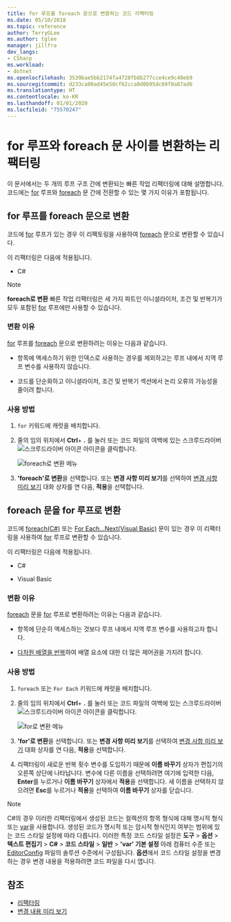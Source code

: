 ```yaml
---
title: for 루프를 foreach 문으로 변환하는 코드 리팩터링
ms.date: 05/10/2018
ms.topic: reference
author: TerryGLee
ms.author: tglee
manager: jillfra
dev_langs:
- CSharp
ms.workload:
- dotnet
ms.openlocfilehash: 3539bae5bb2174fa4728fb8b277cce4ce9c48eb9
ms.sourcegitcommit: d233ca00ad45e50cf62cca0d0b95dc69f0a87ad6
ms.translationtype: HT
ms.contentlocale: ko-KR
ms.lasthandoff: 01/01/2020
ms.locfileid: "75570247"
---
```

# <a name="refactoring-to-convert-between-a-for-loop-and-a-foreach-statement"></a>for 루프와 foreach 문 사이를 변환하는 리팩터링

이 문서에서는 두 개의 루프 구조 간에 변환되는 빠른 작업 리팩터링에 대해 설명합니다. 코드에는 [for](/dotnet/csharp/language-reference/keywords/for) 루프와 [foreach](/dotnet/csharp/language-reference/keywords/foreach-in) 문 간에 전환할 수 있는 몇 가지 이유가 포함됩니다.

## <a name="convert-a-for-loop-to-a-foreach-statement"></a>for 루프를 foreach 문으로 변환

코드에 [for](/dotnet/csharp/language-reference/keywords/for) 루프가 있는 경우 이 리팩토링을 사용하여 [foreach](/dotnet/csharp/language-reference/keywords/foreach-in) 문으로 변환할 수 있습니다.

이 리팩터링은 다음에 적용됩니다.

- C#

> [!NOTE]
> **foreach로 변환** 빠른 작업 리팩터링은 세 가지 파트인 이니셜라이저, 조건 및 반복기가 모두 포함된 [for](/dotnet/csharp/language-reference/keywords/for) 루프에만 사용할 수 있습니다.

### <a name="why-convert"></a>변환 이유

[for](/dotnet/csharp/language-reference/keywords/for) 루프를 [foreach](/dotnet/csharp/language-reference/keywords/foreach-in) 문으로 변환하려는 이유는 다음과 같습니다.

- 항목에 액세스하기 위한 인덱스로 사용하는 경우를 제외하고는 루프 내에서 지역 루프 변수를 사용하지 않습니다.

- 코드를 단순화하고 이니셜라이저, 조건 및 반복기 섹션에서 논리 오류의 가능성을 줄이려 합니다.

### <a name="how-to-use-it"></a>사용 방법

1. `for` 키워드에 캐럿을 배치합니다.

1. 줄의 임의 위치에서 **Ctrl**+ **.** 를 눌러 또는 코드 파일의 여백에 있는 스크루드라이버![스크루드라이버 아이콘](../media/screwdriver-icon.png) 아이콘을 클릭합니다.

   ![foreach로 변환 메뉴](media/convert-to-foreach.png)

1. **'foreach'로 변환**을 선택합니다. 또는 **변경 사항 미리 보기**를 선택하여 [변경 사항 미리 보기](../../ide/preview-changes.md) 대화 상자를 연 다음, **적용**을 선택합니다.

## <a name="convert-a-foreach-statement-to-a-for-loop"></a>foreach 문을 for 루프로 변환

코드에 [foreach(C#)](/dotnet/csharp/language-reference/keywords/foreach-in) 또는 [For Each...Next(Visual Basic)](/dotnet/visual-basic/language-reference/statements/for-each-next-statement) 문이 있는 경우 이 리팩터링을 사용하여 [for](/dotnet/csharp/language-reference/keywords/for) 루프로 변환할 수 있습니다.

이 리팩터링은 다음에 적용됩니다.

- C#

- Visual Basic

### <a name="why-convert"></a>변환 이유

[foreach](/dotnet/csharp/language-reference/keywords/foreach-in) 문을 [for](/dotnet/csharp/language-reference/keywords/for) 루프로 변환하려는 이유는 다음과 같습니다.

- 항목에 단순히 액세스하는 것보다 루프 내에서 지역 루프 변수를 사용하고자 합니다.

- [다차원 배열을 반복](/dotnet/csharp/programming-guide/arrays/using-foreach-with-arrays)하여 배열 요소에 대한 더 많은 제어권을 가지려 합니다.

### <a name="how-to-use-it"></a>사용 방법

1. `foreach` 또는 `For Each` 키워드에 캐럿을 배치합니다.

1. 줄의 임의 위치에서 **Ctrl**+ **.** 를 눌러 또는 코드 파일의 여백에 있는 스크루드라이버![스크루드라이버 아이콘](../media/screwdriver-icon.png) 아이콘을 클릭합니다.

   ![for로 변환 메뉴](media/convert-to-for.png)

1. **'for'로 변환**을 선택합니다. 또는 **변경 사항 미리 보기**를 선택하여 [변경 사항 미리 보기](../../ide/preview-changes.md) 대화 상자를 연 다음, **적용**을 선택합니다.

1. 리팩터링이 새로운 반복 횟수 변수를 도입하기 때문에 **이름 바꾸기** 상자가 편집기의 오른쪽 상단에 나타납니다. 변수에 다른 이름을 선택하려면 여기에 입력한 다음, **Enter**를 누르거나 **이름 바꾸기** 상자에서 **적용**을 선택합니다. 새 이름을 선택하지 않으려면 **Esc**를 누르거나 **적용**을 선택하여 **이름 바꾸기** 상자를 닫습니다.

> [!NOTE]
> C#의 경우 이러한 리팩터링에서 생성된 코드는 컬렉션의 항목 형식에 대해 명시적 형식 또는 [var](/dotnet/csharp/language-reference/keywords/var)을 사용합니다. 생성된 코드가 명시적 또는 암시적 형식인지 여부는 범위에 있는 코드 스타일 설정에 따라 다릅니다. 이러한 특정 코드 스타일 설정은 **도구** > **옵션** > **텍스트 편집기** > **C#**  > **코드 스타일** > **일반** >  **\'var' 기본 설정** 아래 컴퓨터 수준 또는 [EditorConfig](../../ide/editorconfig-language-conventions.md#implicit-and-explicit-types) 파일의 솔루션 수준에서 구성됩니다. **옵션**에서 코드 스타일 설정을 변경하는 경우 변경 내용을 적용하려면 코드 파일을 다시 엽니다.

## <a name="see-also"></a>참조

- [리팩터링](../refactoring-in-visual-studio.md)
- [변경 내용 미리 보기](../../ide/preview-changes.md)
